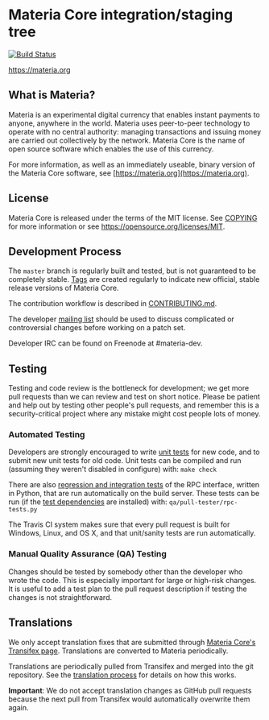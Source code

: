 Materia Core integration/staging tree
=====================================

[![Build Status](https://travis-ci.org/materia-project/materia.svg?branch=master)](https://travis-ci.org/materia-project/materia)

https://materia.org

What is Materia?
----------------

Materia is an experimental digital currency that enables instant payments to
anyone, anywhere in the world. Materia uses peer-to-peer technology to operate
with no central authority: managing transactions and issuing money are carried
out collectively by the network. Materia Core is the name of open source
software which enables the use of this currency.

For more information, as well as an immediately useable, binary version of
the Materia Core software, see [https://materia.org](https://materia.org).

License
-------

Materia Core is released under the terms of the MIT license. See [COPYING](COPYING) for more
information or see https://opensource.org/licenses/MIT.

Development Process
-------------------

The `master` branch is regularly built and tested, but is not guaranteed to be
completely stable. [Tags](https://github.com/materia-project/materia/tags) are created
regularly to indicate new official, stable release versions of Materia Core.

The contribution workflow is described in [CONTRIBUTING.md](CONTRIBUTING.md).

The developer [mailing list](https://groups.google.com/forum/#!forum/materia-dev)
should be used to discuss complicated or controversial changes before working
on a patch set.

Developer IRC can be found on Freenode at #materia-dev.

Testing
-------

Testing and code review is the bottleneck for development; we get more pull
requests than we can review and test on short notice. Please be patient and help out by testing
other people's pull requests, and remember this is a security-critical project where any mistake might cost people
lots of money.

### Automated Testing

Developers are strongly encouraged to write [unit tests](/doc/unit-tests.md) for new code, and to
submit new unit tests for old code. Unit tests can be compiled and run
(assuming they weren't disabled in configure) with: `make check`

There are also [regression and integration tests](/qa) of the RPC interface, written
in Python, that are run automatically on the build server.
These tests can be run (if the [test dependencies](/qa) are installed) with: `qa/pull-tester/rpc-tests.py`

The Travis CI system makes sure that every pull request is built for Windows, Linux, and OS X, and that unit/sanity tests are run automatically.

### Manual Quality Assurance (QA) Testing

Changes should be tested by somebody other than the developer who wrote the
code. This is especially important for large or high-risk changes. It is useful
to add a test plan to the pull request description if testing the changes is
not straightforward.

Translations
------------

We only accept translation fixes that are submitted through [Materia Core's Transifex page](https://www.transifex.com/projects/p/materia/).
Translations are converted to Materia periodically.

Translations are periodically pulled from Transifex and merged into the git repository. See the
[translation process](doc/translation_process.md) for details on how this works.

**Important**: We do not accept translation changes as GitHub pull requests because the next
pull from Transifex would automatically overwrite them again.

